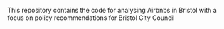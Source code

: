 This repository contains the code for analysing Airbnbs in Bristol with a focus on policy recommendations for Bristol City Council
